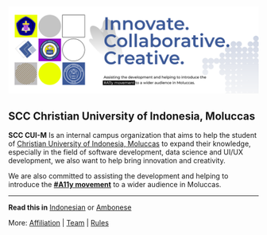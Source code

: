 ![Student Coding Club](https://github.com/scc-ukim/.github/blob/main/profile/src/readme-info-banner.png?raw=true)

## SCC Christian University of Indonesia, Moluccas

**SCC CUI-M** Is an internal campus organization that aims to help the student of [Christian University of Indonesia, Moluccas](https://ukim.ac.id) to expand their knowledge, especially in the field of software development, data science and UI/UX development, we also want to help bring innovation and creativity.

We are also committed to assisting the development and helping to introduce the **[#A11y movement](https://www.a11yproject.com/)** to a wider audience in Moluccas.

----

**Read this in** [Indonesian](./readme-id-ID.md) or [Ambonese](./readme-id-ID.md)

More: [Affiliation](./affiliation.md) | [Team](./team.md) | [Rules](./rules.md)
